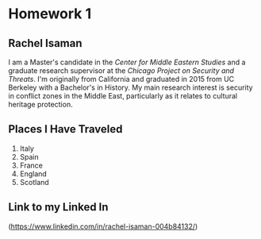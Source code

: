 # Homework 1  

## Rachel Isaman 

I am a Master's candidate in the *Center for Middle Eastern Studies* and a graduate research supervisor at the *Chicago Project on Security and Threats*. I'm originally from California and graduated in 2015 from UC Berkeley with a Bachelor's in History. My main research interest is security in conflict zones in the Middle East, particularly as it relates to cultural heritage protection. 

## Places I Have Traveled
1. Italy
2. Spain
3. France
4. England 
5. Scotland

## Link to my Linked In 
(https://www.linkedin.com/in/rachel-isaman-004b84132/)